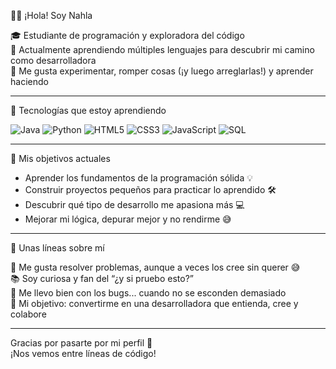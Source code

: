 👩‍💻 ¡Hola! Soy Nahla

🎓 Estudiante de programación y exploradora del código  
🧠 Actualmente aprendiendo múltiples lenguajes para descubrir mi camino como desarrolladora  
🧪 Me gusta experimentar, romper cosas (¡y luego arreglarlas!) y aprender haciendo

---

🧰 Tecnologías que estoy aprendiendo

![Java](https://img.shields.io/badge/Java-ED8B00?style=for-the-badge&logo=java&logoColor=white)
![Python](https://img.shields.io/badge/Python-3776AB?style=for-the-badge&logo=python&logoColor=white)
![HTML5](https://img.shields.io/badge/HTML5-E34F26?style=for-the-badge&logo=html5&logoColor=white)
![CSS3](https://img.shields.io/badge/CSS3-1572B6?style=for-the-badge&logo=css3&logoColor=white)
![JavaScript](https://img.shields.io/badge/JavaScript-F7DF1E?style=for-the-badge&logo=javascript&logoColor=black)
![SQL](https://img.shields.io/badge/SQL-4479A1?style=for-the-badge&logo=postgresql&logoColor=white)

---

🚀 Mis objetivos actuales

- Aprender los fundamentos de la programación sólida 💡  
- Construir proyectos pequeños para practicar lo aprendido 🛠  
- Descubrir qué tipo de desarrollo me apasiona más 💻  
- Mejorar mi lógica, depurar mejor y no rendirme 😅

---

📌 Unas líneas sobre mí

🧩 Me gusta resolver problemas, aunque a veces los cree sin querer 😅  
📚 Soy curiosa y fan del “¿y si pruebo esto?”  
🐞 Me llevo bien con los bugs... cuando no se esconden demasiado  
🎯 Mi objetivo: convertirme en una desarrolladora que entienda, cree y colabore

---

Gracias por pasarte por mi perfil 🙌  
¡Nos vemos entre líneas de código!
